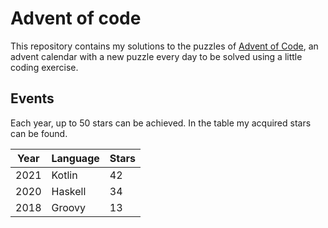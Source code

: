# Advent of code

This repository contains my solutions to the puzzles of [Advent of Code](https://adventofcode.com/),
an advent calendar with a new puzzle every day to be solved using a little coding exercise.

## Events

Each year, up to 50 stars can be achieved. In the table my acquired stars can be found.

| Year | Language | Stars |
|------|----------|-------|
| 2021 | Kotlin   | 42    |
| 2020 | Haskell  | 34    |
| 2018 | Groovy   | 13    |